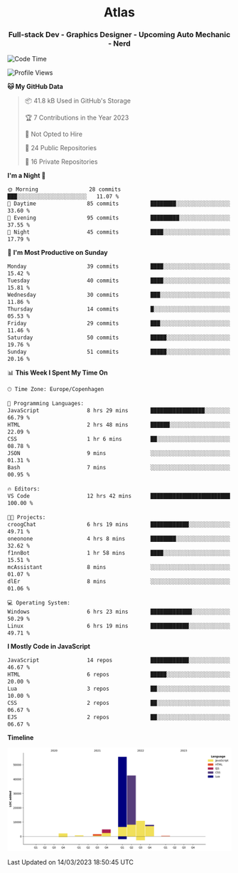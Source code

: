 <h1 align="center">Atlas</h1>
<h3 align="center">Full-stack Dev - Graphics Designer - Upcoming Auto Mechanic - Nerd</h3>

<!--START_SECTION:waka-->
![Code Time](http://img.shields.io/badge/Code%20Time-880%20hrs%2035%20mins-blue)

![Profile Views](http://img.shields.io/badge/Profile%20Views-0-blue)

**🐱 My GitHub Data** 

> 📦 41.8 kB Used in GitHub's Storage 
 > 
> 🏆 7 Contributions in the Year 2023
 > 
> 🚫 Not Opted to Hire
 > 
> 📜 24 Public Repositories 
 > 
> 🔑 16 Private Repositories 
 > 
**I'm a Night 🦉** 

```text
🌞 Morning                28 commits          ███░░░░░░░░░░░░░░░░░░░░░░   11.07 % 
🌆 Daytime                85 commits          ████████░░░░░░░░░░░░░░░░░   33.60 % 
🌃 Evening                95 commits          █████████░░░░░░░░░░░░░░░░   37.55 % 
🌙 Night                  45 commits          ████░░░░░░░░░░░░░░░░░░░░░   17.79 % 
```
📅 **I'm Most Productive on Sunday** 

```text
Monday                   39 commits          ████░░░░░░░░░░░░░░░░░░░░░   15.42 % 
Tuesday                  40 commits          ████░░░░░░░░░░░░░░░░░░░░░   15.81 % 
Wednesday                30 commits          ███░░░░░░░░░░░░░░░░░░░░░░   11.86 % 
Thursday                 14 commits          █░░░░░░░░░░░░░░░░░░░░░░░░   05.53 % 
Friday                   29 commits          ███░░░░░░░░░░░░░░░░░░░░░░   11.46 % 
Saturday                 50 commits          █████░░░░░░░░░░░░░░░░░░░░   19.76 % 
Sunday                   51 commits          █████░░░░░░░░░░░░░░░░░░░░   20.16 % 
```


📊 **This Week I Spent My Time On** 

```text
🕑︎ Time Zone: Europe/Copenhagen

💬 Programming Languages: 
JavaScript               8 hrs 29 mins       █████████████████░░░░░░░░   66.79 % 
HTML                     2 hrs 48 mins       ██████░░░░░░░░░░░░░░░░░░░   22.09 % 
CSS                      1 hr 6 mins         ██░░░░░░░░░░░░░░░░░░░░░░░   08.78 % 
JSON                     9 mins              ░░░░░░░░░░░░░░░░░░░░░░░░░   01.31 % 
Bash                     7 mins              ░░░░░░░░░░░░░░░░░░░░░░░░░   00.95 % 

🔥 Editors: 
VS Code                  12 hrs 42 mins      █████████████████████████   100.00 % 

🐱‍💻 Projects: 
croogChat                6 hrs 19 mins       ████████████░░░░░░░░░░░░░   49.71 % 
oneonone                 4 hrs 8 mins        ████████░░░░░░░░░░░░░░░░░   32.62 % 
f1nnBot                  1 hr 58 mins        ████░░░░░░░░░░░░░░░░░░░░░   15.51 % 
mcAssistant              8 mins              ░░░░░░░░░░░░░░░░░░░░░░░░░   01.07 % 
dlEr                     8 mins              ░░░░░░░░░░░░░░░░░░░░░░░░░   01.06 % 

💻 Operating System: 
Windows                  6 hrs 23 mins       █████████████░░░░░░░░░░░░   50.29 % 
Linux                    6 hrs 19 mins       ████████████░░░░░░░░░░░░░   49.71 % 
```

**I Mostly Code in JavaScript** 

```text
JavaScript               14 repos            ████████████░░░░░░░░░░░░░   46.67 % 
HTML                     6 repos             █████░░░░░░░░░░░░░░░░░░░░   20.00 % 
Lua                      3 repos             ██░░░░░░░░░░░░░░░░░░░░░░░   10.00 % 
CSS                      2 repos             ██░░░░░░░░░░░░░░░░░░░░░░░   06.67 % 
EJS                      2 repos             ██░░░░░░░░░░░░░░░░░░░░░░░   06.67 % 
```



**Timeline**

![Lines of Code chart](https://raw.githubusercontent.com/Atlas7005/Atlas7005/master/assets/bar_graph.png)


 Last Updated on 14/03/2023 18:50:45 UTC
<!--END_SECTION:waka-->
